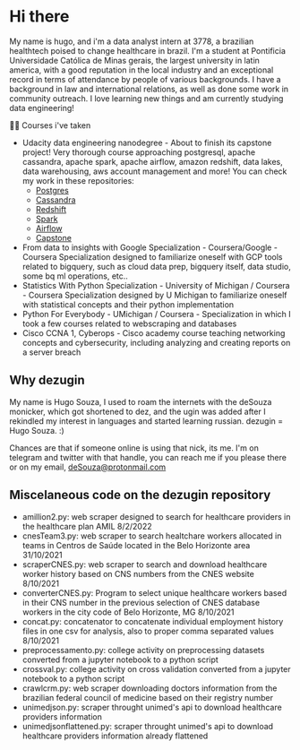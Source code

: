 # Hi there

My name is hugo, and i'm a data analyst intern at 3778, a brazilian healthtech poised to change healthcare in brazil. I'm a student at Pontificia Universidade Católica de Minas gerais, the largest university in latin america, with a good reputation in the local industry and an exceptional record in terms of attendance by people of various backgrounds. I have a background in law and international relations, as well as done some work in community outreach. I love learning new things and am currently studying data engineering!

:student: Courses i've taken

* Udacity data engineering nanodegree - About to finish its capstone project! Very thorough course approaching postgresql, apache cassandra, apache spark, apache airflow, amazon redshift, data lakes, data warehousing, aws account management and more! You can check my work in these repositories:
    - [Postgres](https://github.com/dezugin/UdacityPostgresSparkify)
    - [Cassandra](https://github.com/dezugin/UdacityCassandraSparkify)
    - [Redshift](https://github.com/dezugin/UdacityAWSWarehouseSparkify)
    - [Spark](https://github.com/dezugin/UdacityAWSDataLake)
    - [Airflow](https://github.com/dezugin/UdacitySparkifyAirFlow)
    - [Capstone](https://github.com/dezugin/comeToBraziw_udacityCapstoneProject)
* From data to insights with Google Specialization - Coursera/Google - Coursera Specialization designed to familiarize oneself with GCP tools related to bigquery, such as cloud data prep, bigquery itself, data studio, some bq ml operations, etc..
* Statistics With Python Specialization - University of Michigan / Coursera - Coursera Specialization designed by U Michigan to familiarize oneself with statistical concepts and their python implementation 
* Python For Everybody - UMichigan / Coursera - Specialization in which I took a few courses related to webscraping and databases
* Cisco CCNA 1, Cyberops -  Cisco academy course teaching networking concepts and cybersecurity, including analyzing and creating reports on a server breach

## Why dezugin

My name is Hugo Souza, I used to roam the internets with the deSouza monicker, which got shortened to dez, and the ugin was added after I rekindled my interest in languages and started learning russian. dezugin = Hugo Souza. :)

Chances are that if someone online is using that nick, its me. I'm on telegram and twitter with that handle, you can reach me if you please there or on my email, deSouza@protonmail.com

## Miscelaneous code on the dezugin repository

- amillion2.py: web scraper designed to search for healthcare providers in the healthcare plan AMIL 8/2/2022
- cnesTeam3.py: web scraper to search healtchare workers allocated in teams in Centros de Saúde located in the Belo Horizonte area 31/10/2021
- scraperCNES.py: web scraper to search and download healthcare worker history based on CNS numbers from the CNES website 8/10/2021
- converterCNES.py: Program to select unique healthcare workers based in their CNS number in the previous selection of CNES database workers in the city code of Belo Horizonte, MG 8/10/2021
- concat.py: concatenator to concatenate individual employment history files in one csv for analysis, also to proper comma separated values 8/10/2021
- preprocessamento.py: college activity on preprocessing datasets converted from a jupyter notebook to a python script
- crossval.py: college activity on cross validation converted from a jupyter notebook to a python script
- crawlcrm.py: web scraper downloading doctors information from the brazilian federal council of medicine based on their registry number
- unimedjson.py: scraper throught unimed's api to download healthcare providers information
- unimedjsonflattened.py: scraper throught unimed's api to download healthcare providers information already flattened
